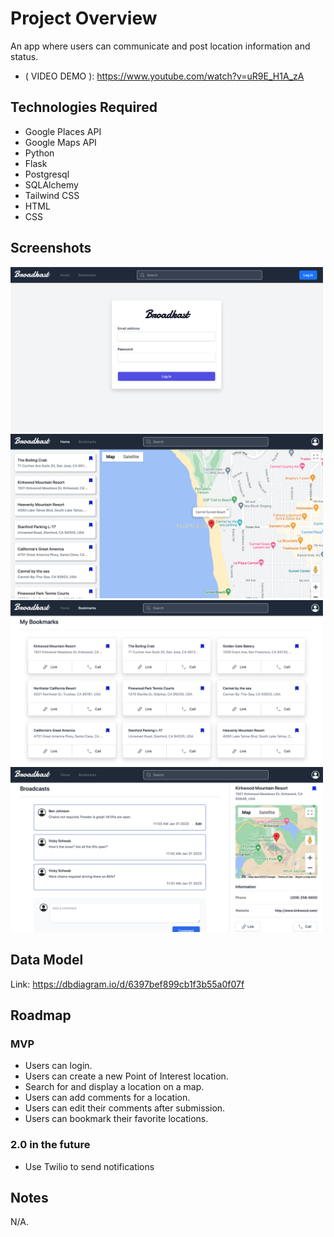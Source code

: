 # Project Overview

An app where users can communicate and post location information and status.

* ( VIDEO DEMO ):
https://www.youtube.com/watch?v=uR9E_H1A_zA


## Technologies Required

- Google Places API
- Google Maps API
- Python
- Flask
- Postgresql
- SQLAlchemy
- Tailwind CSS
- HTML
- CSS


## Screenshots
<img alt="alt_text" width="500px" src="static/img/login.png" />
<img alt="alt_text" width="500px" src="static/img/homepage.png" />
<img alt="alt_text" width="500px" src="static/img/bookmark.png" />
<img alt="alt_text" width="500px" src="static/img/comments.png" />


## Data Model

Link: https://dbdiagram.io/d/6397bef899cb1f3b55a0f07f

## Roadmap

### MVP

- Users can login.
- Users can create a new Point of Interest location.
- Search for and display a location on a map.
- Users can add comments for a location.
- Users can edit their comments after submission.
- Users can bookmark their favorite locations.

### 2.0 in the future

- Use Twilio to send notifications

## Notes

N/A.
